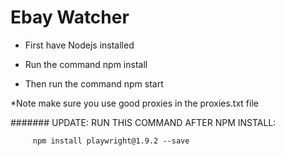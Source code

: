 # Ebay Watcher

- First have Nodejs installed


- Run the command npm install


- Then run the command npm start


*Note make sure you use good proxies in the proxies.txt file


####### UPDATE: RUN THIS COMMAND AFTER NPM INSTALL:

         npm install playwright@1.9.2 --save
